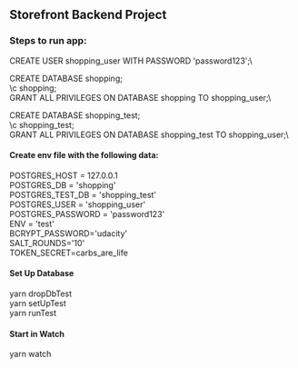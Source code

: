 ## Storefront Backend Project

### Steps to run app:

CREATE USER shopping_user WITH PASSWORD 'password123';\

CREATE DATABASE shopping;\
\c shopping;\
GRANT ALL PRIVILEGES ON DATABASE shopping TO shopping_user;\

CREATE DATABASE shopping_test;\
\c shopping_test;\
GRANT ALL PRIVILEGES ON DATABASE shopping_test TO shopping_user;\

#### Create env file with the following data:

POSTGRES_HOST = 127.0.0.1\
POSTGRES_DB = 'shopping'\
POSTGRES_TEST_DB = 'shopping_test'\
POSTGRES_USER = 'shopping_user'\
POSTGRES_PASSWORD = 'password123'\
ENV = 'test'\
BCRYPT_PASSWORD='udacity'\
SALT_ROUNDS='10'\
TOKEN_SECRET=carbs_are_life

#### Set Up Database

yarn dropDbTest\
yarn setUpTest\
yarn runTest

#### Start in Watch

yarn watch
